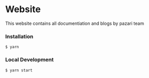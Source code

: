 # Website

This website contains all documentiation and blogs by pazari team

### Installation

```
$ yarn
```

### Local Development

```
$ yarn start
```

